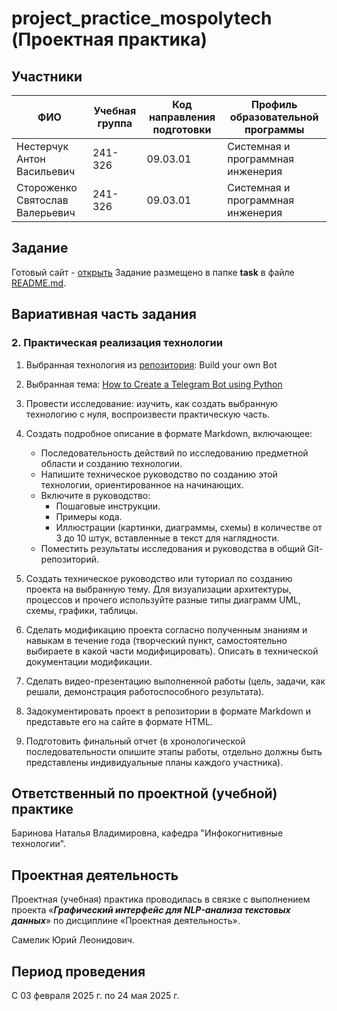 # project_practice_mospolytech (Проектная практика)

## Участники

| ФИО | Учебная группа | Код направления подготовки | Профиль образовательной программы |
|-|-|-|-|
| Нестерчук Антон Васильевич | 241-326 | 09.03.01 | Системная и программная инженерия |
| Стороженко Святослав Валерьевич | 241-326 | 09.03.01 | Системная и программная инженерия |

## Задание
Готовый сайт - [открыть](https://github.com/tpAnswer4yourself/project_practice_mospolytech/blob/main/site/index.html)
Задание размещено в папке **task** в файле [README.md](task/README.md).

## Вариативная часть задания
### 2. Практическая реализация технологии
1. Выбранная технология из [репозитория](https://github.com/codecrafters-io/build-your-own-x): Build your own Bot <br>
2. Выбранная тема: [How to Create a Telegram Bot using Python](https://www.freecodecamp.org/news/how-to-create-a-telegram-bot-using-python/) <br>
3. Провести исследование: изучить, как создать выбранную технологию с нуля, воспроизвести практическую часть. <br>
4. Создать подробное описание в формате Markdown, включающее:
	- Последовательность действий по исследованию предметной области и созданию технологии.
	- Напишите техническое руководство по созданию этой технологии, ориентированное на начинающих.
	- Включите в руководство:
		+ Пошаговые инструкции.
		+ Примеры кода.
		+ Иллюстрации (картинки, диаграммы, схемы) в количестве от 3 до 10 штук, вставленные в текст для наглядности.
	- Поместить результаты исследования и руководства в общий Git-репозиторий.

5. Создать техническое руководство или туториал по созданию проекта на выбранную тему. Для визуализации архитектуры, процессов и прочего используйте разные типы диаграмм UML, схемы, графики, таблицы. <br>
6. Сделать модификацию проекта согласно полученным знаниям и навыкам в течение года (творческий пункт, самостоятельно выбираете в какой части модифицировать). Описать в технической документации модификации. <br>
7. Сделать видео-презентацию выполненной работы (цель, задачи, как решали, демонстрация работоспособного результата). <br>
8. Задокументировать проект в репозитории в формате Markdown и представьте его на сайте в формате HTML. <br>
9. Подготовить финальный отчет (в хронологической последовательности опишите этапы работы, отдельно должны быть представлены индивидуальные планы каждого участника). <br>

## Ответственный по проектной (учебной) практике

Баринова Наталья Владимировна, кафедра "Инфокогнитивные технологии".

## Проектная деятельность

Проектная (учебная) практика проводилась в связке с выполнением проекта «***Графический интерфейс для NLP-анализа текстовых данных***» по дисциплине «Проектная деятельность».

Самелик Юрий Леонидович.

## Период проведения

С 03 февраля 2025 г. по 24 мая 2025 г.

